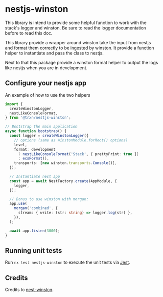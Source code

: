 # nestjs-winston

This library is intend to provide some helpful function to work with the stack's
logger and winston. Be sure to read the logger documentation before to read this doc.

This library provide a wrapper around winston take the input from nestjs and
format them correctly to be ingested by winston. It provide a function helper
to instantiate and pass the class to nestjs.

Next to that this package provide a winston format helper to output the logs
like nestjs when you are in development.

## Configure your nestjs app

An example of how to use the two helpers 

```ts
import {
  createWinstonLogger,
  nestLikeConsoleFormat,
} from '@trxn/nestjs-winston';

// Bootstrap the main application
async function bootstrap() {
  const logger = createWinstonLogger({
    // options (same as WinstonModule.forRoot() options)
    level,
    format: development
      ? nestLikeConsoleFormat('Stack', { prettyPrint: true })
      : ecsFormat(),
    transports: [new winston.transports.Console()],
  });

  // Instantiate nest app
  const app = await NestFactory.create(AppModule, {
    logger,
  });

  // Bonus to use winston with morgan:
  app.use(
    morgan('combined', {
      stream: { write: (str: string) => logger.log(str) },
    }),
  );

  await app.listen(3000);
}
```

## Running unit tests

Run `nx test nestjs-winston` to execute the unit tests via
[Jest](https://jestjs.io).

## Credits

Credits to [nest-winston](https://github.com/gremo/nest-winston).
